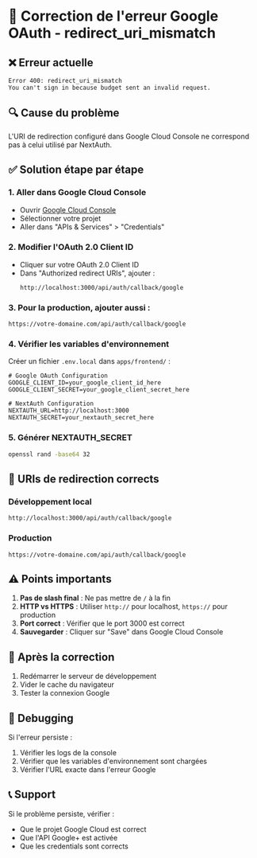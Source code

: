 # 🔧 Correction de l'erreur Google OAuth - redirect_uri_mismatch

## ❌ Erreur actuelle
```
Error 400: redirect_uri_mismatch
You can't sign in because budget sent an invalid request.
```

## 🔍 Cause du problème
L'URI de redirection configuré dans Google Cloud Console ne correspond pas à celui utilisé par NextAuth.

## ✅ Solution étape par étape

### 1. Aller dans Google Cloud Console
- Ouvrir [Google Cloud Console](https://console.cloud.google.com/)
- Sélectionner votre projet
- Aller dans "APIs & Services" > "Credentials"

### 2. Modifier l'OAuth 2.0 Client ID
- Cliquer sur votre OAuth 2.0 Client ID
- Dans "Authorized redirect URIs", ajouter :
  ```
  http://localhost:3000/api/auth/callback/google
  ```

### 3. Pour la production, ajouter aussi :
  ```
  https://votre-domaine.com/api/auth/callback/google
  ```

### 4. Vérifier les variables d'environnement
Créer un fichier `.env.local` dans `apps/frontend/` :

```env
# Google OAuth Configuration
GOOGLE_CLIENT_ID=your_google_client_id_here
GOOGLE_CLIENT_SECRET=your_google_client_secret_here

# NextAuth Configuration
NEXTAUTH_URL=http://localhost:3000
NEXTAUTH_SECRET=your_nextauth_secret_here
```

### 5. Générer NEXTAUTH_SECRET
```bash
openssl rand -base64 32
```

## 🎯 URIs de redirection corrects

### Développement local
```
http://localhost:3000/api/auth/callback/google
```

### Production
```
https://votre-domaine.com/api/auth/callback/google
```

## ⚠️ Points importants

1. **Pas de slash final** : Ne pas mettre de `/` à la fin
2. **HTTP vs HTTPS** : Utiliser `http://` pour localhost, `https://` pour production
3. **Port correct** : Vérifier que le port 3000 est correct
4. **Sauvegarder** : Cliquer sur "Save" dans Google Cloud Console

## 🔄 Après la correction

1. Redémarrer le serveur de développement
2. Vider le cache du navigateur
3. Tester la connexion Google

## 🐛 Debugging

Si l'erreur persiste :
1. Vérifier les logs de la console
2. Vérifier que les variables d'environnement sont chargées
3. Vérifier l'URL exacte dans l'erreur Google

## 📞 Support

Si le problème persiste, vérifier :
- Que le projet Google Cloud est correct
- Que l'API Google+ est activée
- Que les credentials sont corrects

